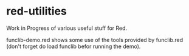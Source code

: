 # red-utilities
Work in Progress of various useful stuff for Red.

funclib-demo.red shows some use of the tools provided by funclib.red (don't forget do load funclib befor running the demo).
